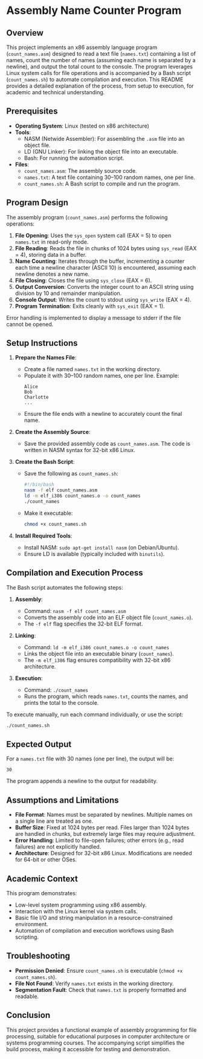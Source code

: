 # Assembly Name Counter Program

## Overview
This project implements an x86 assembly language program (`count_names.asm`) designed to read a text file (`names.txt`) containing a list of names, count the number of names (assuming each name is separated by a newline), and output the total count to the console. The program leverages Linux system calls for file operations and is accompanied by a Bash script (`count_names.sh`) to automate compilation and execution. This README provides a detailed explanation of the process, from setup to execution, for academic and technical understanding.

## Prerequisites
- **Operating System**: Linux (tested on x86 architecture)
- **Tools**:
  - NASM (Netwide Assembler): For assembling the `.asm` file into an object file.
  - LD (GNU Linker): For linking the object file into an executable.
  - Bash: For running the automation script.
- **Files**:
  - `count_names.asm`: The assembly source code.
  - `names.txt`: A text file containing 30–100 random names, one per line.
  - `count_names.sh`: A Bash script to compile and run the program.

## Program Design
The assembly program (`count_names.asm`) performs the following operations:
1. **File Opening**: Uses the `sys_open` system call (EAX = 5) to open `names.txt` in read-only mode.
2. **File Reading**: Reads the file in chunks of 1024 bytes using `sys_read` (EAX = 4), storing data in a buffer.
3. **Name Counting**: Iterates through the buffer, incrementing a counter each time a newline character (ASCII 10) is encountered, assuming each newline denotes a new name.
4. **File Closing**: Closes the file using `sys_close` (EAX = 6).
5. **Output Conversion**: Converts the integer count to an ASCII string using division by 10 and remainder manipulation.
6. **Console Output**: Writes the count to stdout using `sys_write` (EAX = 4).
7. **Program Termination**: Exits cleanly with `sys_exit` (EAX = 1).

Error handling is implemented to display a message to stderr if the file cannot be opened.

## Setup Instructions
1. **Prepare the Names File**:
   - Create a file named `names.txt` in the working directory.
   - Populate it with 30–100 random names, one per line. Example:
     ```
     Alice
     Bob
     Charlotte
     ...
     ```
   - Ensure the file ends with a newline to accurately count the final name.

2. **Create the Assembly Source**:
   - Save the provided assembly code as `count_names.asm`. The code is written in NASM syntax for 32-bit x86 Linux.

3. **Create the Bash Script**:
   - Save the following as `count_names.sh`:
     ```bash
     #!/bin/bash
     nasm -f elf count_names.asm
     ld -m elf_i386 count_names.o -o count_names
     ./count_names
     ```
   - Make it executable:
     ```bash
     chmod +x count_names.sh
     ```

4. **Install Required Tools**:
   - Install NASM: `sudo apt-get install nasm` (on Debian/Ubuntu).
   - Ensure LD is available (typically included with `binutils`).

## Compilation and Execution Process
The Bash script automates the following steps:
1. **Assembly**:
   - Command: `nasm -f elf count_names.asm`
   - Converts the assembly code into an ELF object file (`count_names.o`).
   - The `-f elf` flag specifies the 32-bit ELF format.

2. **Linking**:
   - Command: `ld -m elf_i386 count_names.o -o count_names`
   - Links the object file into an executable binary (`count_names`).
   - The `-m elf_i386` flag ensures compatibility with 32-bit x86 architecture.

3. **Execution**:
   - Command: `./count_names`
   - Runs the program, which reads `names.txt`, counts the names, and prints the total to the console.

To execute manually, run each command individually, or use the script:
```bash
./count_names.sh
```

## Expected Output
For a `names.txt` file with 30 names (one per line), the output will be:
```
30
```
The program appends a newline to the output for readability.

## Assumptions and Limitations
- **File Format**: Names must be separated by newlines. Multiple names on a single line are treated as one.
- **Buffer Size**: Fixed at 1024 bytes per read. Files larger than 1024 bytes are handled in chunks, but extremely large files may require adjustment.
- **Error Handling**: Limited to file-open failures; other errors (e.g., read failures) are not explicitly handled.
- **Architecture**: Designed for 32-bit x86 Linux. Modifications are needed for 64-bit or other OSes.

## Academic Context
This program demonstrates:
- Low-level system programming using x86 assembly.
- Interaction with the Linux kernel via system calls.
- Basic file I/O and string manipulation in a resource-constrained environment.
- Automation of compilation and execution workflows using Bash scripting.

## Troubleshooting
- **Permission Denied**: Ensure `count_names.sh` is executable (`chmod +x count_names.sh`).
- **File Not Found**: Verify `names.txt` exists in the working directory.
- **Segmentation Fault**: Check that `names.txt` is properly formatted and readable.

## Conclusion
This project provides a functional example of assembly programming for file processing, suitable for educational purposes in computer architecture or systems programming courses. The accompanying script simplifies the build process, making it accessible for testing and demonstration.

